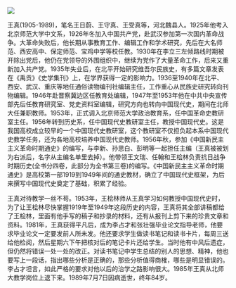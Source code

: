 ![](https://s2.loli.net/2022/09/01/JTdis7xAmuOPbUz.png)

王真(1905-1989)，笔名王日蔚、王守真、王受真等，河北魏县人。1925年他考入北京师范大学中文系，1926年冬加入中国共产党，赴武汉参加第一次国内革命战争。大革命失败后，他长期从事教育工作、编辑工作和学术研究，先后在大名师范、西安高中、保定师范、宝鸡中学等校任教。1930年在李立三左倾路线时期被开除出党后，他仍在党领导的外围组织中，继续为党作了大量革命工作，后来又重新加入共产党。1935年失业后，在北平开始研究维吾尔民族史，有多篇文章发表在《禹贡》《史学集刊》上，在学界获得一定的影响力。1936至1940年在北平、西安、武汉、重庆等地任通俗读物编刊社编辑主任，工作重心从民族史研究转向刊物编辑。1946年赴晋察冀边区任教育处编辑，1947年至1953年他在中共中央宣传部先后任教育研究室、党史资料室编辑，研究方向也转向中国现代史，期间在北师大任兼职教师。1953年，正式调入北京师范大学政治教育系，任中国革命史教研室主任。1956年转到历史系，任中国现代史教研室主任，教授中国现代史。这是我国高校成立较早的一个中国现代史教研室，这个教研室不仅担负起本系中国现代史教学任务，还为各地高校培养中国现代史教师。1956年秋，参加《中国新民主主义革命时期通史》的编写，与李新、孙思白、彭明等一起担任主编（王真被被划为右派后，名字从主编名单里去掉）。他带领王文瑞、任翰和王桧林负责抗日战争时期历史(全书分四卷，此部分为全书第三卷)的编写。《中国新民主主义革命时期通史》是高校第一部1919到1949年间的通史教材，确立了中国现代史框架，为后来撰写中国现代史奠定了基础，积累了经验。

王真对待教学一丝不苟。1953年，王桧林师从王真学习如何教授中国现代史时，为了让王桧林尽快掌握1919年至1949年这段历史的内容，王真将其全部讲稿都给了王桧林，里面有他手写的稿子和抄录的材料，还有从报刊上剪下来的珍贵文章和资料。1981年，王真获得平凡后，成为李占才和张壮强毕业论文指导老师，他要求毕业论文一定要发前人所未发。他还要求学生做读书笔记和读书卡片，每周三送给他检阅，然后星期六下午把核对后的笔记卡片还给学生。当时他有中风后遗症，但仍然将错误一处一处的改正。对读书笔记中学生总结的别人的思想、精神，他也要写上一段话，指出哪些分析是正确的，那些分析值得商榷，哪些是明显错误的。李占才坦言，如此严格的要求对他以后的治学之路影响很大。1985年王真从北师大教学岗位上退下来。1989年7月7日因病逝世，终年84岁。